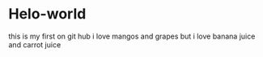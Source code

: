 # Helo-world
this is my first on git hub
i love mangos and grapes
but i love banana juice and carrot juice
